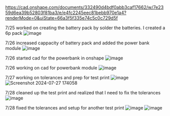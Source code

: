https://cad.onshape.com/documents/332490d4bdf0abb3caf17662/w/7e2359d6ea39b52803f81ba3/e/e4fc2245eec81bebb970e1a4?renderMode=0&uiState=66a3f5f335e74c5c0c729d5f


7/25 worked on creating the battery pack by solder the batteries. I created a 6p pack
![image](https://github.com/user-attachments/assets/37e40959-b394-4c00-a8aa-4414d61027ca)

7/26 increased cappacity of battery pack and added the power bank module
![image](https://github.com/user-attachments/assets/d8dd1bf8-e4b9-4001-a5c4-3c913e60de67)

7/26 started cad for the powerbank in onshape
![image](https://github.com/user-attachments/assets/9130d144-10f4-46d2-8491-3bf67edda393)

7/26 working on cad for powerbank module
![image](https://github.com/user-attachments/assets/0fbb6e28-c49a-452a-a415-69dab3dbb63d)

7/27 working on tolerances and prep for test print
![image](https://github.com/user-attachments/assets/2f2df8b8-bee9-49c0-bb42-02a3df414b8d)
![Screenshot 2024-07-27 174058](https://github.com/user-attachments/assets/7fa817eb-722b-434d-aae6-464115c081ab)

7/28 cleaned up the test print and realized that I need to fix the tolerances
![image](https://github.com/user-attachments/assets/f56e3bf3-5b44-47e9-9e01-5dfccfc3674b)

7/28 fixed the tolerances and setup for another test print 
![image](https://github.com/user-attachments/assets/8a865882-f916-4544-b26c-4ca3ed5e8313)
![image](https://github.com/user-attachments/assets/418dbfc5-80d8-4e4b-ab23-8b4de7840b5f)




